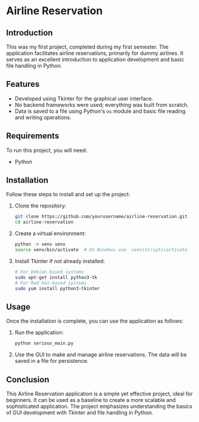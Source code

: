 # Airline Reservation

## Introduction

This was my first project, completed during my first semester. The application facilitates airline reservations, primarily for dummy airlines. It serves as an excellent introduction to application development and basic file handling in Python.

## Features

- Developed using Tkinter for the graphical user interface.
- No backend frameworks were used; everything was built from scratch.
- Data is saved to a file using Python's `os` module and basic file reading and writing operations.

## Requirements

To run this project, you will need:

- Python

## Installation

Follow these steps to install and set up the project:

1. Clone the repository:
    ```bash
    git clone https://github.com/yourusername/airline-reservation.git
    cd airline-reservation
    ```

2. Create a virtual environment:
    ```bash
    python -m venv venv
    source venv/bin/activate  # On Windows use `venv\Scripts\activate`
    ```

3. Install Tkinter if not already installed:
    ```bash
    # For Debian-based systems
    sudo apt-get install python3-tk
    # For Red Hat-based systems
    sudo yum install python3-tkinter
    ```

## Usage

Once the installation is complete, you can use the application as follows:

1. Run the application:
    ```bash
    python serious_main.py
    ```

2. Use the GUI to make and manage airline reservations. The data will be saved in a file for persistence.

## Conclusion

This Airline Reservation application is a simple yet effective project, ideal for beginners. It can be used as a baseline to create a more scalable and sophisticated application. The project emphasizes understanding the basics of GUI development with Tkinter and file handling in Python.
